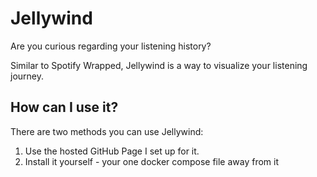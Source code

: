 # Jellywind

Are you curious regarding your listening history?

Similar to Spotify Wrapped, Jellywind is a way to visualize your listening journey.

## How can I use it?

There are two methods you can use Jellywind:

1. Use the hosted GitHub Page I set up for it.
2. Install it yourself - your one docker compose file away from it